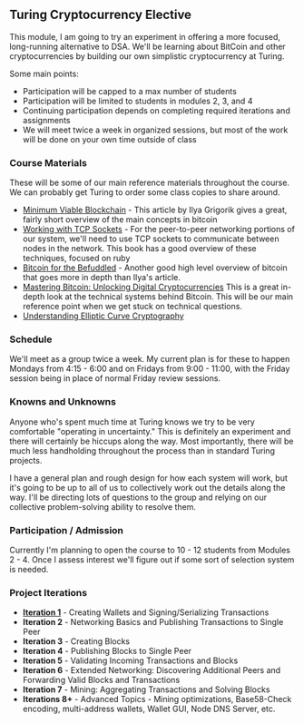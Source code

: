 ## Turing Cryptocurrency Elective

This module, I am going to try an experiment in offering a more focused,
long-running alternative to DSA. We'll be learning about BitCoin and
other cryptocurrencies by building our own simplistic cryptocurrency at Turing.

Some main points:

* Participation will be capped to a max number of students
* Participation will be limited to students in modules 2, 3, and 4
* Continuing participation depends on completing required iterations and assignments
* We will meet twice a week in organized sessions, but most of the work will be
done on your own time outside of class

### Course Materials

These will be some of our main reference materials throughout the course.
We can probably get Turing to order some class copies to share around.

* [Minimum Viable Blockchain](https://www.igvita.com/2014/05/05/minimum-viable-block-chain/) -
This article by Ilya Grigorik gives a great, fairly short overview of the main concepts in bitcoin
* [Working with TCP Sockets](http://www.jstorimer.com/products/working-with-tcp-sockets) - For the
peer-to-peer networking portions of our system, we'll need to use TCP sockets to communicate between
nodes in the network. This book has a good overview of these techniques, focused on ruby
* [Bitcoin for the Befuddled](https://www.nostarch.com/bitcoinforthebefuddled) - Another good high level
overview of bitcoin that goes more in depth than Ilya's article.
* [Mastering Bitcoin: Unlocking Digital Cryptocurrencies](http://www.amazon.com/gp/product/1449374042)
This is a great in-depth look at the technical systems behind Bitcoin. This will be our main reference point
when we get stuck on technical questions.
* [Understanding Elliptic Curve Cryptography](https://blog.cloudflare.com/a-relatively-easy-to-understand-primer-on-elliptic-curve-cryptography/)

### Schedule

We'll meet as a group twice a week. My current plan is for these to happen
Mondays from 4:15 - 6:00 and on Fridays from 9:00 - 11:00, with the
Friday session being in place of normal Friday review sessions.

### Knowns and Unknowns

Anyone who's spent much time at Turing knows we try to be very comfortable
"operating in uncertainty." This is definitely an experiment and there will
certainly be hiccups along the way. Most importantly, there will be much less
handholding throughout the process than in standard Turing projects.

I have a general plan and rough design for how each system will work, but
it's going to be up to all of us to collectively work out the details along
the way. I'll be directing lots of questions to the group and relying on
our collective problem-solving ability to resolve them.

### Participation / Admission

Currently I'm planning to open the course to 10 - 12 students from Modules 2 - 4. Once
I assess interest we'll figure out if some sort of selection system is needed.

### Project Iterations

* **[Iteration 1](https://github.com/worace/coinage/blob/master/iterations/iteration_1.markdown)** - Creating Wallets and Signing/Serializing Transactions
* **Iteration 2** - Networking Basics and Publishing Transactions to Single Peer
* **Iteration 3** - Creating Blocks
* **Iteration 4** - Publishing Blocks to Single Peer
* **Iteration 5** - Validating Incoming Transactions and Blocks
* **Iteration 6** - Extended Networking: Discovering Additional Peers and Forwarding Valid Blocks and Transactions
* **Iteration 7** - Mining: Aggregating Transactions and Solving Blocks
* **Iterations 8+** - Advanced Topics - Mining optimizations, Base58-Check encoding, multi-address wallets,
Wallet GUI, Node DNS Server, etc.
